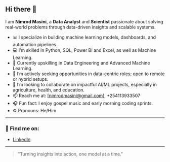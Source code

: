 ## Hi there 👋

I am **Nimrod Masini**, a **Data Analyst** and **Scientist** passionate about solving real-world problems through data-driven insights and scalable systems.

- 📊 I specialize in building machine learning models, dashboards, and automation pipelines.
- 💻 I’m skilled in Python, SQL, Power BI and Excel, as well as Machine Learning.
- 🚀 Currently upskilling in Data Engineering and Advanced Machine Learning.
- 🔎 I’m actively seeking opportunities in data-centric roles; open to remote or hybrid setups.
- 🤝 I’m looking to collaborate on impactful AI/ML projects, especially in agriculture, health, and education.
- 📫 Reach me at: [nimrodmasini@gmail.com], +254113933507
- 🎧 Fun fact: I enjoy gospel music and early morning coding sprints.
- ⚙️ Pronouns: He/Him

---

### 📍 Find me on:
- [LinkedIn](https://linkedin.com/in/nimrodmasini)
---

> "Turning insights into action, one model at a time."
